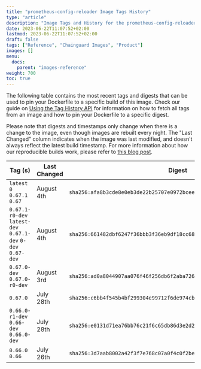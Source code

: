 ```yaml
---
title: "prometheus-config-reloader Image Tags History"
type: "article"
description: "Image Tags and History for the prometheus-config-reloader Chainguard Image"
date: 2023-06-22T11:07:52+02:00
lastmod: 2023-06-22T11:07:52+02:00
draft: false
tags: ["Reference", "Chainguard Images", "Product"]
images: []
menu:
  docs:
    parent: "images-reference"
weight: 700
toc: true
---
```


The following table contains the most recent tags and digests that can be used to pin your Dockerfile to a specific build of this image. Check our guide on [Using the Tag History API](/chainguard/chainguard-images/using-the-tag-history-api/) for information on how to fetch all tags from an image and how to pin your Dockerfile to a specific digest.

Please note that digests and timestamps only change when there is a change to the image, even though images are rebuilt every night. The "Last Changed" column indicates when the image was last modified, and doesn't always reflect the latest build timestamp. For more information about how our reproducible builds work, please refer to [this blog post](https://www.chainguard.dev/unchained/reproducing-chainguards-reproducible-image-builds).

| Tag (s)                                                       | Last Changed | Digest                                                                    |
|---------------------------------------------------------------|--------------|---------------------------------------------------------------------------|
|  `latest` `0` `0.67.1` `0.67`                                 | August 4th   | `sha256:afa8b3cde8e0eb3de22b25707e0972bcee0df600677af2f1106d374b3235885a` |
|  `0.67.1-r0-dev` `latest-dev` `0.67.1-dev` `0-dev` `0.67-dev` | August 4th   | `sha256:661482dbf6247f36bbb3f36eb9df18cc68f67312f6e1a1a5af8a9798d85ed546` |
|  `0.67.0-dev` `0.67.0-r0-dev`                                 | August 3rd   | `sha256:ad0a8044907aa076f46f256db6f2aba726da3933fea62155483a1bb3a0a4078c` |
|  `0.67.0`                                                     | July 28th    | `sha256:c6bb4f545b4bf299304e99712f6de974cbf83c3eed4ce534a3efeef40b0c8d31` |
|  `0.66.0-r1-dev` `0.66-dev` `0.66.0-dev`                      | July 28th    | `sha256:e0131d71ea76bb76c21f6c65db86d3e2d2c393e41e8e51bddd7dcc3b9e8584e5` |
|  `0.66.0` `0.66`                                              | July 26th    | `sha256:3d7aab8002a42f3f7e768c07a0f4c0f2be2cc6253be96cb105ff7e33d907885f` |
